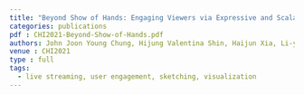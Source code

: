 ```yaml
---
title: "Beyond Show of Hands: Engaging Viewers via Expressive and Scalable Visual Communication in Live Streaming (to appear)"
categories: publications
pdf : CHI2021-Beyond-Show-of-Hands.pdf
authors: John Joon Young Chung, Hijung Valentina Shin, Haijun Xia, Li-yi Wei, Rubaiat Habib Kazi
venue : CHI2021
type : full
tags:
  - live streaming, user engagement, sketching, visualization
---
```

